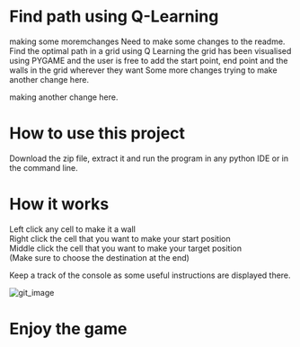 # Find path using Q-Learning

making some moremchanges
Need to make some changes to the readme.
Find the optimal path in a grid using Q Learning the grid has been visualised using PYGAME and the user is free to add the start point, end point and the walls in the grid wherever they want
Some more changes
trying to make another change here.

making another change here.

# How to use this project
Download the zip file, extract it and run the program in any python IDE or in the command line.

# How it works
Left click any cell to make it a wall <br />
Right click the cell that you want to make your start position <br />
Middle click the cell that you want to make your target position <br />
(Make sure to choose the destination at the end) 

Keep a track of the console as some useful instructions are displayed there.

![git_image](https://user-images.githubusercontent.com/43096636/93681863-0907cd00-facc-11ea-87c4-eeebcdcf9893.png)

# Enjoy the game

